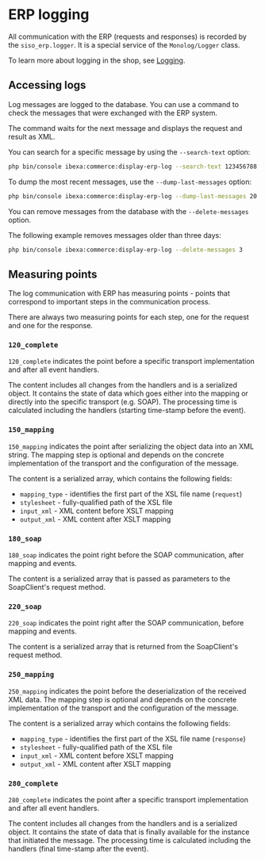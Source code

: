 # ERP logging

All communication with the ERP (requests and responses) is recorded by the `siso_erp.logger`.
It is a special service of the `Monolog/Logger` class.

To learn more about logging in the shop, see [Logging](../logging/logging.md).

## Accessing logs

Log messages are logged to the database.
You can use a command to check the messages that were exchanged with the ERP system.

The command waits for the next message and displays the request and result as XML.

You can search for a specific message by using the `--search-text` option:

``` bash
php bin/console ibexa:commerce:display-erp-log --search-text 123456788
```

To dump the most recent messages, use the `--dump-last-messages` option:

``` bash
php bin/console ibexa:commerce:display-erp-log --dump-last-messages 20 > /tmp/erp_messages.txt
```

You can remove messages from the database with the `--delete-messages` option.

The following example removes messages older than three days:

``` bash
php bin/console ibexa:commerce:display-erp-log --delete-messages 3
```

## Measuring points

The log communication with ERP has measuring points - points that correspond to important steps in the communication process.

There are always two measuring points for each step, one for the request and one for the response.

### `120_complete`

`120_complete` indicates the point before a specific transport implementation and after all event handlers.

The content includes all changes from the handlers and is a serialized object.
It contains the state of data which goes either into the mapping or directly into the specific transport (e.g. SOAP).
The processing time is calculated including the handlers (starting time-stamp before the event).

### `150_mapping`

`150_mapping` indicates the point after serializing the object data into an XML string.
The mapping step is optional and depends on the concrete implementation of the transport and the configuration of the message.

The content is a serialized array, which contains the following fields:

- `mapping_type` - identifies the first part of the XSL file name (`request`)
- `stylesheet` - fully-qualified path of the XSL file
- `input_xml` - XML content before XSLT mapping
- `output_xml` - XML content after XSLT mapping

### `180_soap`

`180_soap` indicates the point right before the SOAP communication, after mapping and events.

The content is a serialized array that is passed as parameters to the SoapClient's request method.

### `220_soap`

`220_soap` indicates the point right after the SOAP communication, before mapping and events.

The content is a serialized array that is returned from the SoapClient's request method.

### `250_mapping`

`250_mapping` indicates the point before the deserialization of the received XML data.
The mapping step is optional and depends on the concrete implementation of the transport and the configuration of the message.

The content is a serialized array which contains the following fields:

- `mapping_type` - identifies the first part of the XSL file name (`response`)
- `stylesheet` - fully-qualified path of the XSL file
- `input_xml` - XML content before XSLT mapping
- `output_xml` - XML content after XSLT mapping

### `280_complete`

`280_complete` indicates the point after a specific transport implementation and after all event handlers.

The content includes all changes from the handlers and is a serialized object.
It contains the state of data that is finally available for the instance that initiated the message.
The processing time is calculated including the handlers (final time-stamp after the event).

